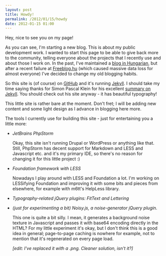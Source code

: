 ```yaml
---
layout: post
title: Howdy!
permalink: /2012/01/15/howdy
date: 2012-01-15 01:00
---
```

Hey, nice to see you on my page!

As you can see, I'm starting a new blog. This is about my public development work. I wanted to start this page to be able to give back more to the community, telling everyone about the projects that I recently use and about those I work on. In the past, I've maintained a [blog in Hungarian](http://scorchio.freeblog.hu), but after a recent failure at [Freeblog.hu](http://www.freeblog.hu) (which caused massive data loss for almost everyone) I've decided to change my old blogging habits.

So this site is (of course) on [GitHub](http://github.com) and it's running [Jekyll](http://jekyllrb.com). I should take my time saying thanks for Simon Pascal Klein for his excellent [summary on Jekyll](http://klepas.org/jekyll-a-static-site-generator). You should check out his site anyway - it has beautiful typography!

This little site is rather bare at the moment. Don't fret; I will be adding new content and some light design as I advance in blogging here more.

The tools I currently use for building this site - just for entertaining you a little more:

- *JetBrains PhpStorm*

  Okay, this site isn't running Drupal or WordPress or anything like that. Still, PhpStorm has decent support for Markdown and LESS and Javascript etc. and it's my primary IDE, so there's no reason for changing it for this little project :)

- *Foundation framework with LESS*

  Nowadays I play around with LESS and Foundation a lot. I'm working on LESSifying Foundation and improving it with some bits and pieces from elsewhere, for example with m6tt's HelpLess library.

- *Typography-related jQuery plugins: FitText and Lettering*
- *(just for experimenting a bit) Noisy.js, a noise-generator jQuery plugin.*

  This one is quite a bit silly. I mean, it generates a background noise texture in Javascript and passes it with base64 encoding directly in the HTML? For my little experiment it's okay, but I don't think this is a good idea in general; page-to-page caching is nowhere for example, not to mention that it's regenerated on every page load.

  *\[edit: I've replaced it with a .png. Cleaner solution, isn't it?\]*
